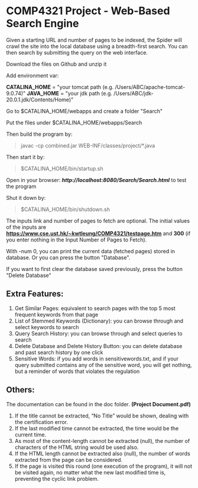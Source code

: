 # COMP4321 Project - Web-Based Search Engine

Given a starting URL and number of pages to be indexed, the Spider will crawl the site into the local database using a breadth-first search. You can then search by submitting the query on the web interface.

Download the files on Github and unzip it

Add environment var:

**CATALINA_HOME** = "your tomcat path (e.g. /Users/ABC/apache-tomcat-9.0.74)"
**JAVA_HOME** = "your jdk path (e.g. /Users/ABC/jdk-20.0.1.jdk/Contents/Home)"

Go to $CATALINA_HOME/webapps and create a folder "Search"

Put the files under $CATALINA_HOME/webapps/Search

Then build the program by:
> javac -cp combined.jar WEB-INF/classes/project/*.java

Then start it by:
> $CATALINA_HOME/bin/startup.sh

Open in your browser: ***http://localhost:8080/Search/Search.html*** to test the program

Shut it down by:
> $CATALINA_HOME/bin/shutdown.sh

The inputs link and number of pages to fetch are optional. The initial values of the inputs are **https://www.cse.ust.hk/~kwtleung/COMP4321/testpage.htm** and **300** (if you enter nothing in the Input Number of Pages to Fetch).

With -num 0, you can print the current data (fetched pages) stored in database. Or you can press the button "Database".

If you want to first clear the database saved previously, press the button "Delete Database"

## Extra Features:

1. Get Similar Pages: equivalent to search pages with the top 5 most frequent keywords from that page
2. List of Stemmed Keywords (Dictionary): you can browse through and select keywords to search
3. Query Search History: you can browse through and select queries to search
4. Delete Database and Delete History Button: you can delete database and past search history by one click
5. Sensitive Words: if you add words in sensitivewords.txt, and if your query submitted contains any of the sensitive word, you will get nothing, but a reminder of words that violates the regulation

## Others:

The documentation can be found in the doc folder. **(Project Document.pdf)**

1. If the title cannot be extracted, “No Title” would be shown, dealing with the certification error.
2. If the last modified time cannot be extracted, the time would be the current time.
3. As most of the content-length cannot be extracted (null), the number of characters of the HTML string would be used also.
4. If the HTML length cannot be extracted also (null), the number of words extracted from the page can be considered.
5. If the page is visited this round (one execution of the program), it will not be visited again, no matter what the new last modified time is, preventing the cyclic link problem.

